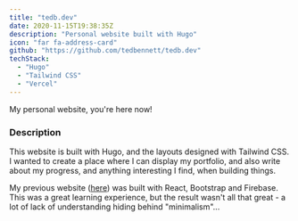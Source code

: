 ```yaml
---
title: "tedb.dev"
date: 2020-11-15T19:38:35Z
description: "Personal website built with Hugo"
icon: "far fa-address-card"
github: "https://github.com/tedbennett/tedb.dev"
techStack:
  - "Hugo"
  - "Tailwind CSS"
  - "Vercel"
---
```


My personal website, you're here now!

### Description

This website is built with Hugo, and the layouts designed with Tailwind CSS. I wanted to create a place where I can display my portfolio, and also write about my progress, and anything interesting I find, when building things.

My previous website ([here](https://github.com/tedbennett/old-tedb.dev)) was built with React, Bootstrap and Firebase. This was a great learning experience, but the result wasn't all that great - a lot of lack of understanding hiding behind "minimalism"...
